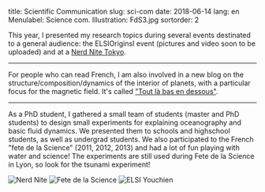 title: Scientific Communication 
slug: sci-com
date: 2018-06-14
lang: en
Menulabel: Science com.
Illustration: FdS3.jpg
sortorder: 2



This year, I presented my research topics during several events destinated to a general audience: the ELSIOriginsI event (pictures and video soon to be uploaded) and at a [Nerd Nite Tokyo](https://tokyo.nerdnite.com/). 

--- 

For people who can read French, I am also involved in a new blog on the structure/composition/dynamics of the interior of planets, with a particular focus for the magnetic field. It's called ["Tout là bas en dessous"](https://toutlabasendessous.wordpress.com/).

---

As a PhD student, I gathered a small team of students (master and PhD students) to design small experiments for explaining oceanography and basic fluid dynamics. We presented them to schools and highschool students, as well as undergrad students. We also participated to the French "fete de la Science" (2011, 2012, 2013) and had a lot of fun playing with water and science! The experiments are still used during Fete de la Science in Lyon, so look for the tsunami experiment!


![Nerd Nite]({filename}/images/NerdNite.jpg)
![Fete de la Science]({filename}/images/FdS1.jpg)
![ELSI Youchien]({filename}/images/youchien.jpg)